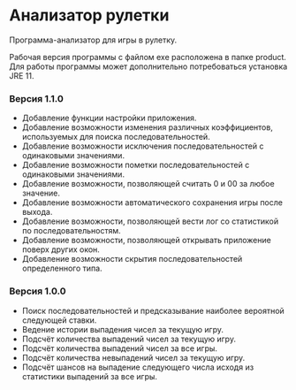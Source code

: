 # Анализатор рулетки
Программа-анализатор для игры в рулетку.

Рабочая версия программы с файлом exe расположена в папке product. Для работы программы может дополнительно потребоваться установка JRE 11.

### Версия 1.1.0

- Добавление функции настройки приложения.
- Добавление возможности изменения различных коэффициентов, используемых для поиска последовательностей.
- Добавление возможности исключения последовательностей с одинаковыми значениями.
- Добавление возможности пометки последовательностей с одинаковыми значениями.
- Добавление возможности, позволяющей считать 0 и 00 за любое значение.
- Добавление возможности автоматического сохранения игры после выхода.
- Добавление возможности, позволяющей вести лог со статистикой по последовательностям.
- Добавление возможности, позволяющей открывать приложение поверх других окон.
- Добавление возможности скрытия последовательностей определенного типа.

### Версия 1.0.0

- Поиск последовательностей и предсказывание наиболее вероятной следующей ставки.
- Ведение истории выпадения чисел за текущую игру.
- Подсчёт количества выпадений чисел за текущую игру.
- Подсчёт количества выпадений чисел за все игры.
- Подсчёт количества невыпадений чисел за текущую игру.
- Подсчёт шансов на выпадение следующего числа исходя из статистики выпадений за все игры.